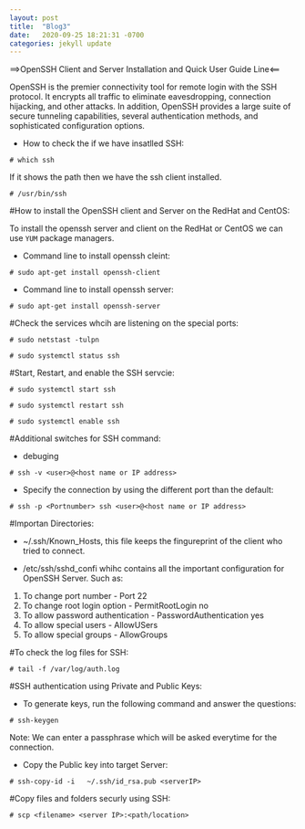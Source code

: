 ```yaml
---
layout: post
title:  "Blog3"
date:   2020-09-25 18:21:31 -0700
categories: jekyll update
---
```



==>OpenSSH Client and Server Installation and Quick User Guide Line<==

OpenSSH is the premier connectivity tool for remote login with the SSH protocol. It encrypts all traffic to eliminate eavesdropping, connection hijacking, and other attacks. In addition, OpenSSH provides a large suite of secure tunneling capabilities, several authentication methods, and sophisticated configuration options. 



- How to check the if we have insatlled SSH:

`# which ssh`

If it shows the path then we have the ssh client installed.

`# /usr/bin/ssh`

#How to install the OpenSSH client and Server on the RedHat and CentOS:

To install the openssh server and client on the RedHat or CentOS we can use `YUM` package managers.

- Command line to install openssh cleint:

`# sudo apt-get install openssh-client`

- Command line to install openssh server:

`# sudo apt-get install openssh-server`


 #Check the services whcih are listening on the special ports:

`# sudo netstast -tulpn`

`# sudo systemctl status ssh`


#Start, Restart, and enable the SSH servcie: 

`# sudo systemctl start ssh`

`# sudo systemctl restart ssh`

`# sudo systemctl enable ssh`


#Additional switches for SSH command:

- debuging

`# ssh -v <user>@<host name or IP address>`

- Specify the connection by using the different port than the default:

`# ssh -p <Portnumber> ssh <user>@<host name or IP address>`


#Importan Directories:

- ~/.ssh/Known_Hosts, this file keeps the fingureprint of the client who tried to connect.

- /etc/ssh/sshd_confi whihc contains all the important configuration for OpenSSH Server. Such as:

1. To change port number - Port 22
2. To change root login option - PermitRootLogin no
3. To allow password authentication - PasswordAuthentication yes
4. To allow special users - AllowUSers
5. To allow special groups - AllowGroups

#To check the log files for SSH:

`# tail -f /var/log/auth.log`


#SSH authentication using Private and Public Keys:

- To generate keys, run the following command and answer the questions:

`# ssh-keygen`

Note: We can enter a passphrase which will be asked everytime for the connection. 

- Copy the Public key into target Server:

`# ssh-copy-id -i   ~/.ssh/id_rsa.pub <serverIP>`


#Copy files and folders securly using SSH:

`# scp <filename> <server IP>:<path/location>`



